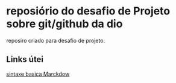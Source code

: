 # reposiório do desafio de Projeto sobre git/github da dio
reposiro criado para desafio de projeto.

## Links útei
[sintaxe basica Marckdow](https://www.markdownguide.org/getting-started/)
